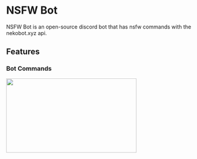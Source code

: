 # NSFW Bot

NSFW Bot is an open-source discord bot that has nsfw commands with the nekobot.xyz api.

## Features

### Bot Commands

<img align="left" style="float: centrer; margin: 0 10px 0 0;" src="https://cdn.discordapp.com/attachments/583032529989271574/741729122719629433/unknown.png" height="200" width="350"/>

